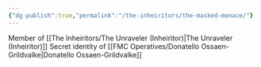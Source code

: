 ```yaml
---
{"dg-publish":true,"permalink":"/the-inheiritors/the-masked-menace/"}
---
```


Member of [[The Inheiritors/The Unraveler (Inheiritor)\|The Unraveler (Inheiritor)]]
Secret identity of [[FMC Operatives/Donatello Ossaen-Grildvalke\|Donatello Ossaen-Grildvalke]]